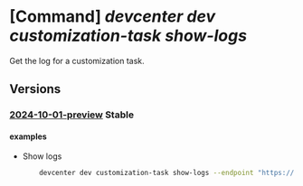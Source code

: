 # [Command] _devcenter dev customization-task show-logs_

Get the log for a customization task.

## Versions

### [2024-10-01-preview](/Resources/data-plane/microsoft.devcenter/L3Byb2plY3RzL3t9L3VzZXJzL3t9L2RldmJveGVzL3t9L2N1c3RvbWl6YXRpb25ncm91cHMve30vbG9ncy97fQ==/2024-10-01-preview.xml) **Stable**

<!-- data-plane:microsoft.devcenter /projects/{}/users/{}/devboxes/{}/customizationgroups/{}/logs/{} 2024-10-01-preview -->

#### examples

- Show logs
    ```bash
        devcenter dev customization-task show-logs --endpoint "https://8a40af38-3b4c-4672-a6a4-5e964b1870ed-contosodevcenter.centralus.devcenter.azure.com/" --project-name "DevProject" --dev-box-name "myDevBox" --customization-group-name "Provisioning" --customization-task-id "91835dc0-ef5a-4f58-9e3a-099aea8481f4" --user-id "00000000-0000-0000-0000-000000000000"
    ```
